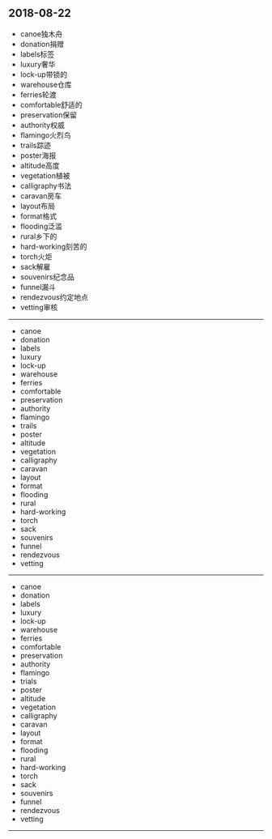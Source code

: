 2018-08-22
---
- canoe独木舟
- donation捐赠
- labels标签
- luxury奢华
- lock-up带锁的
- warehouse仓库
- ferries轮渡
- comfortable舒适的
- preservation保留
- authority权威
- flamingo火烈鸟
- trails踪迹
- poster海报
- altitude高度
- vegetation植被
- calligraphy书法
- caravan房车
- layout布局
- format格式
- flooding泛滥
- rural乡下的
- hard-working刻苦的
- torch火炬
- sack解雇
- souvenirs纪念品
- funnel漏斗
- rendezvous约定地点
- vetting审核
---
- canoe 
- donation 
- labels 
- luxury 
- lock-up 
- warehouse 
- ferries 
- comfortable 
- preservation 
- authority 
- flamingo 
- trails 
- poster 
- altitude 
- vegetation 
- calligraphy 
- caravan 
- layout 
- format 
- flooding 
- rural 
- hard-working 
- torch 
- sack 
- souvenirs 
- funnel 
- rendezvous 
- vetting 
---
- canoe 
- donation 
- labels 
- luxury 
- lock-up 
- warehouse 
- ferries 
- comfortable 
- preservation 
- authority 
- flamingo 
- trials 
- poster 
- altitude 
- vegetation 
- calligraphy 
- caravan 
- layout 
- format 
- flooding 
- rural 
- hard-working 
- torch 
- sack 
- souvenirs 
- funnel 
- rendezvous 
- vetting 
---